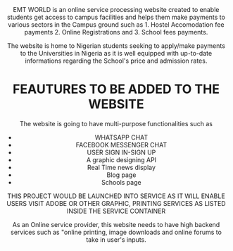 <center> EMT WORLD is an online service processing website created to enable students get access to campus facilities and helps them make payments to various sectors in the Campus ground such as 
1. Hostel Accomodation fee payments
2. Online Registrations and
3. School fees payments.

The website is home to Nigerian students seeking to apply/make payments to the Universities in Nigeria as it is well equipped with up-to-date informations regarding the School's price and admission rates.


# FEAUTURES TO BE ADDED TO THE WEBSITE

The website is going to have multi-purpose functionalities such as
* WHATSAPP CHAT 
* FACEBOOK MESSENGER CHAT
* USER SIGN IN-SIGN UP
* A graphic designing API 
* Real Time news display
* Blog page 
* Schools page


THIS PROJECT WOULD BE LAUNCHED INTO SERVICE AS IT WILL ENABLE USERS VISIT ADOBE OR OTHER GRAPHIC, PRINTING SERVICES AS LISTED INSIDE THE SERVICE CONTAINER

As an Online service provider, this website needs to have high backend services such as "online printing, image downloads and online forums to take in user's inputs. 